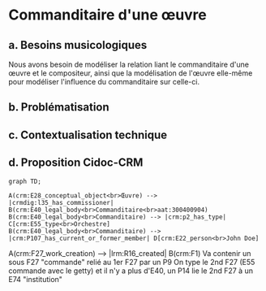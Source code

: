 # Commanditaire d'une œuvre

## a. Besoins musicologiques

Nous avons besoin de modéliser la relation liant le commanditaire d'une œuvre et le compositeur, ainsi que la modélisation de l'œuvre elle-même pour modéliser l'influence du commanditaire sur celle-ci. 

## b. Problématisation 

## c. Contextualisation technique

## d. Proposition Cidoc-CRM

```mermaid
graph TD;

A(crm:E28_conceptual_object<br>Œuvre) --> |crmdig:l35_has_commissioner| B(crm:E40_legal_body<br>Commanditaire<br>aat:300400904)
B(crm:E40_legal_body<br>Commanditaire) --> |crm:p2_has_type| C[crm:E55_type<br>Orchestre]
B(crm:E40_legal_body<br>Commanditaire) --> |crm:P107_has_current_or_former_member| D[crm:E22_person<br>John Doe]

```
A(crm:F27_work_creation) --> |lrm:R16_created| B(crm:F1)
Va contenir un sous F27 "commande" relié au 1er F27 par un P9
On type le 2nd F27 (E55 commande avec le getty) et il n'y a plus d'E40, un P14 lie le 2nd F27 à un E74 "institution"
